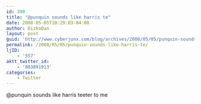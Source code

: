 ```yaml
---
id: 390
title: "@punquin sounds like harris te"
date: 2008-05-05T10:29:03-04:00
author: DizkoDan
layout: post
guid: 'http://www.cyberjunx.com/blog/archives/2008/05/05/punquin-sounds-like-harris-te/'
permalink: /2008/05/05/punquin-sounds-like-harris-te/
ljID:
    - '557'
aktt_twitter_id:
    - '803891913'
categories:
    - Twitter
---
```


@punquin sounds like harris teeter to me